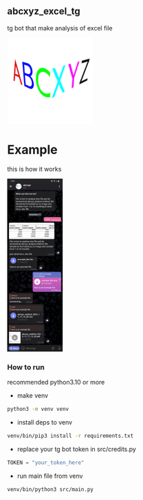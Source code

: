 abcxyz_excel_tg
-

tg bot that make analysis of excel file

<img src="https://github.com/RRelaxeDD/abcxyz_tg_bot/blob/main/imgs/ABCXYZ_logo.png" style="width: 200px">

# Example

this is how it works

<img src="https://github.com/RRelaxeDD/abcxyz_tg_bot/blob/main/imgs/tg_example.jpg" style="height: 400px">


### How to run

recommended python3.10 or more

- make venv

```sh
python3 -m venv venv
```

- install deps to venv

```sh
venv/bin/pip3 install -r requirements.txt
```

- replace your tg bot token in src/credits.py

```python
TOKEN = "your_token_here"
```

- run main file from venv

```sh
venv/bin/python3 src/main.py
```




